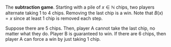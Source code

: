 The **subtraction game**. Starting with a pile of $x \in \mathbb{N}$ chips, two players alternate taking 1 to 4 chips. Removing the last chip is a win. Note that $B(x) = x$ since at least 1 chip is removed each step.

Suppose there are 5 chips. Then, player A cannot take the last chip, no matter what they do. Player B is guaranteed to win. If there are 6 chips, then player A can force a win by just taking 1 chip.